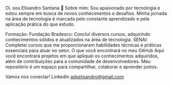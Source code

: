 Oi, sou Elisandro Santana 👋
Sobre mim:
Sou apaixonado por tecnologia e estou sempre em busca de novos conhecimentos e desafios. Minha jornada na área de tecnologia é marcada pelo constante aprendizado e pela aplicação prática do que estudo.

Formação:
Fundação Bradesco: Concluí diversos cursos, adquirindo conhecimentos sólidos e atualizados na área de tecnologia.
SENAI: Completei cursos que me proporcionaram habilidades técnicas e práticas essenciais para atuar no setor.
O que você encontrará no meu GitHub
Aqui você encontrará projetos em que apliquei os conhecimentos adquiridos, além de contribuições para a comunidade de desenvolvedores. Meu repositório é um espaço para compartilhar, colaborar e aprender juntos.

Vamos nos conectar!
LinkedIn
adselisandro@gmail.com

